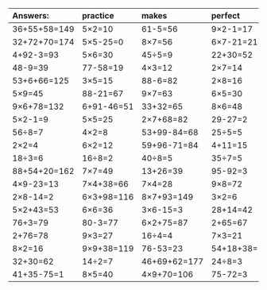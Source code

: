 | Answers: | practice | makes | perfect | ! |
| :--- | :--- | :--- | :--- | :--- |
| 36+55+58=149 | 5×2=10 | 61-5=56 | 9×2-1=17 | 6×9=54 | 
| 32+72+70=174 | 5×5-25=0 | 8×7=56 | 6×7-21=21 | 2×2+46=50 | 
| 4+92-3=93 | 5×6=30 | 45÷5=9 | 22+30=52 | 6÷3=2 | 
| 48-9=39 | 77-58=19 | 4×3=12 | 2×7=14 | 5×2-2=8 | 
| 53+6+66=125 | 3×5=15 | 88-6=82 | 2×8=16 | 78-45=33 | 
| 5×9=45 | 88-21=67 | 9×7=63 | 6×5=30 | 44-8=36 | 
| 9×6+78=132 | 6+91-46=51 | 33+32=65 | 8×6=48 | 8÷4=2 | 
| 5×2-1=9 | 5×5=25 | 2×7+68=82 | 29-27=2 | 73-56=17 | 
| 56÷8=7 | 4×2=8 | 53+99-84=68 | 25÷5=5 | 41-27=14 | 
| 2×2=4 | 6×2=12 | 59+96-71=84 | 4+11=15 | 4×8=32 | 
| 18÷3=6 | 16÷8=2 | 40÷8=5 | 35÷7=5 | 58+28+68=154 | 
| 88+54+20=162 | 7×7=49 | 13+26=39 | 95-92=3 | 93+5=98 | 
| 4×9-23=13 | 7×4+38=66 | 7×4=28 | 9×8=72 | 8×4+12=44 | 
| 2×8-14=2 | 6×3+98=116 | 8×7+93=149 | 3×2=6 | 24÷6=4 | 
| 5×2+43=53 | 6×6=36 | 3×6-15=3 | 28+14=42 | 9×6=54 | 
| 76+3=79 | 80-3=77 | 6×2+75=87 | 2+65=67 | 5×8=40 | 
| 2+76=78 | 9×3=27 | 16÷4=4 | 7×3=21 | 40-5=35 | 
| 8×2=16 | 9×9+38=119 | 76-53=23 | 54+18+38=110 | 30÷5=6 | 
| 32+30=62 | 14÷2=7 | 46+69+62=177 | 24÷8=3 | 4×4+49=65 | 
| 41+35-75=1 | 8×5=40 | 4×9+70=106 | 75-72=3 | 50+67-16=101 | 
